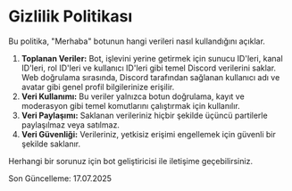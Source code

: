 # Gizlilik Politikası

Bu politika, "Merhaba" botunun hangi verileri nasıl kullandığını açıklar.

1.  **Toplanan Veriler:** Bot, işlevini yerine getirmek için sunucu ID'leri, kanal ID'leri, rol ID'leri ve kullanıcı ID'leri gibi temel Discord verilerini saklar. Web doğrulama sırasında, Discord tarafından sağlanan kullanıcı adı ve avatar gibi genel profil bilgilerinize erişilir.
2.  **Veri Kullanımı:** Bu veriler yalnızca botun doğrulama, kayıt ve moderasyon gibi temel komutlarını çalıştırmak için kullanılır.
3.  **Veri Paylaşımı:** Saklanan verileriniz hiçbir şekilde üçüncü partilerle paylaşılmaz veya satılmaz.
4.  **Veri Güvenliği:** Verileriniz, yetkisiz erişimi engellemek için güvenli bir şekilde saklanır.

Herhangi bir sorunuz için bot geliştiricisi ile iletişime geçebilirsiniz.

Son Güncelleme: 17.07.2025

